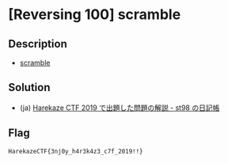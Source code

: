 # [Reversing 100] scramble
## Description
- [scramble](attachments/scramble)

## Solution
- (ja) [Harekaze CTF 2019 で出題した問題の解説 - st98 の日記帳](https://st98.github.io/diary/posts/2019-05-21-harekaze-ctf-2019.html#reversing-100-scramble)

## Flag
```
HarekazeCTF{3nj0y_h4r3k4z3_c7f_2019!!}
```